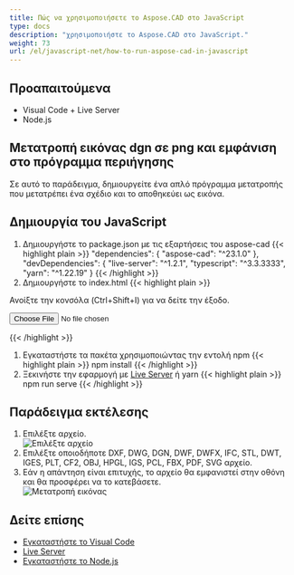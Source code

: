 ```yaml
---
title: Πώς να χρησιμοποιήσετε το Aspose.CAD στο JavaScript
type: docs
description: "χρησιμοποιήστε το Aspose.CAD στο JavaScript."
weight: 73
url: /el/javascript-net/how-to-run-aspose-cad-in-javascript
---
```


## Προαπαιτούμενα
- Visual Code + Live Server
- Node.js

## Μετατροπή εικόνας dgn σε png και εμφάνιση στο πρόγραμμα περιήγησης

Σε αυτό το παράδειγμα, δημιουργείτε ένα απλό πρόγραμμα μετατροπής που μετατρέπει ένα σχέδιο και το αποθηκεύει ως εικόνα.

## Δημιουργία του JavaScript

1. Δημιουργήστε το package.json με τις εξαρτήσεις του aspose-cad
{{< highlight plain >}}
"dependencies": {
    "aspose-cad": "^23.1.0"
  },
 "devDependencies": {
    "live-server": "^1.2.1",
    "typescript": "^3.3.3333",
    "yarn": "^1.22.19"
  }
{{< /highlight >}}
1. Δημιουργήστε το index.html
{{< highlight plain >}}
<!DOCTYPE html>
Ανοίξτε την κονσόλα (Ctrl+Shift+I) για να δείτε την έξοδο.

<script src="./node_modules/aspose-cad/dotnet.js"></script>
<script type="module" src="./node_modules/aspose-cad/es2015/index-js.js"></script>

<body>
	<input id="file" type="file">
	<img id="image" />
</body>

<script>
window.onload = async function () {
	document.querySelector('input').addEventListener('change', function() {
      var reader = new FileReader();
      reader.onload = function() {
      
          var arrayBuffer = this.result;
          var array = new Uint8Array(arrayBuffer);
          
		  //GET_FILE_FORMAT
		  fileFormat = Aspose.CAD.Image.getFileFormat(array);
          console.log(fileFormat);
		  
		  // LOAD
		  file = Aspose.CAD.Image.load(array);
          console.log(file);
		  
		  // SAVE
		  exportedFilePromise = Aspose.CAD.Image.save(array, new Aspose.CAD.PngOptions());
		  exportedFilePromise.then(exportedFile => {
			console.log(exportedFile);
			
			var urlCreator = window.URL || window.webkitURL;
			var blob = new Blob([exportedFile], { type: 'application/octet-stream' });
            var imageUrl = urlCreator.createObjectURL(blob);
            document.querySelector("#image").src = imageUrl;
		  });
      }
	  
      reader.readAsArrayBuffer(this.files[0]);
    }, 
	false);
};
</script>
{{< /highlight >}}

1. Εγκαταστήστε τα πακέτα χρησιμοποιώντας την εντολή npm
{{< highlight plain >}}
npm install
{{< /highlight >}}
1. Ξεκινήστε την εφαρμογή με [Live Server](https://marketplace.visualstudio.com/items?itemName=ritwickdey.LiveServer/) ή yarn
{{< highlight plain >}}
npm run serve
{{< /highlight >}}

## Παράδειγμα εκτέλεσης

1. Επιλέξτε αρχείο.<br>
![Επιλέξτε αρχείο](/_assets/javascript-net/javascript-net/choose-file.png)<br>
1. Επιλέξτε οποιοδήποτε DXF, DWG, DGN, DWF, DWFX, IFC, STL, DWT, IGES, PLT, CF2, OBJ, HPGL, IGS, PCL, FBX, PDF, SVG αρχείο.
1. Εάν η απάντηση είναι επιτυχής, το αρχείο θα εμφανιστεί στην οθόνη και θα προσφέρει να το κατεβάσετε.<br>
![Μετατροπή εικόνας](/_assets/javascript-net/javascript-net/convert-image.png)<br>
## Δείτε επίσης

- [Εγκαταστήστε το Visual Code](https://code.visualstudio.com/)
- [Live Server](https://marketplace.visualstudio.com/items?itemName=ritwickdey.LiveServer/)
- [Εγκαταστήστε το Node.js](https://nodejs.org/en/)

